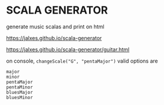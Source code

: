 # SCALA GENERATOR

generate music scalas and print on html

https://jalxes.github.io/scala-generator


https://jalxes.github.io/scala-generator/guitar.html

on console, `changeScale("G", "pentaMajor")`
valid options are 
```
major
minor
pentaMajor
pentaMinor
bluesMajor
bluesMinor
```
